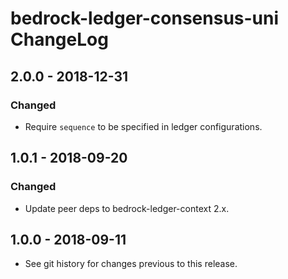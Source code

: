 # bedrock-ledger-consensus-uni ChangeLog

## 2.0.0 - 2018-12-31

### Changed
- Require `sequence` to be specified in ledger configurations.

## 1.0.1 - 2018-09-20

### Changed
- Update peer deps to bedrock-ledger-context 2.x.

## 1.0.0 - 2018-09-11

- See git history for changes previous to this release.
